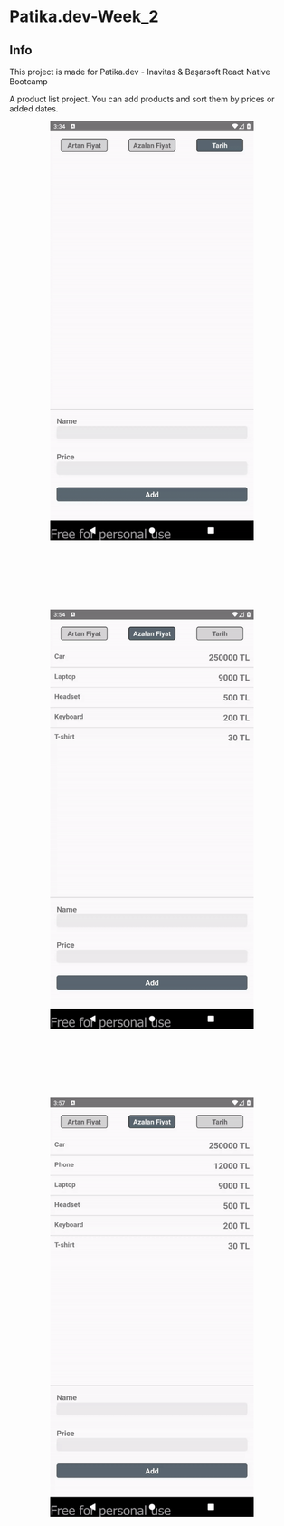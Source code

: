# Patika.dev-Week_2

## Info
This project is made for Patika.dev - Inavitas & Başarsoft React Native Bootcamp

A product list project. You can add products and sort them by prices or added dates.

<p align="center">
  <img src="src/image/gif3.gif" width="360" height="740" >
  <br/>
  <br/>
  <br/>
  <br/>
  <br/>
  <br/>
  <br/>
  <br/>
  <img src="src/image/gif1.gif" width="360" height="740" >
  <br/>
  <br/>
  <br/>
  <br/>
  <br/>
  <br/>
  <br/>
  <br/>
  <img src="src/image/gif2.gif" width="360" height="740" >
</p>


